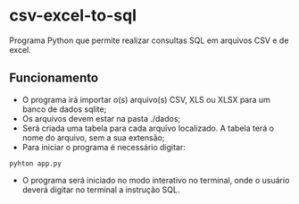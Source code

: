 # csv-excel-to-sql
Programa Python que permite realizar consultas SQL em arquivos CSV e de excel.

## Funcionamento
- O programa irá importar o(s) arquivo(s) CSV, XLS ou XLSX para um banco de dados sqlite;   
- Os arquivos devem estar na pasta ./dados;   
- Será criada uma tabela para cada arquivo localizado. A tabela terá o nome do arquivo, sem a sua extensão;   
- Para iniciar o programa é necessário digitar: 
```
pyhton app.py   
```
- O programa será iniciado no modo interativo no terminal, onde o usuário deverá digitar no terminal a instrução SQL.